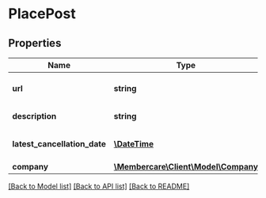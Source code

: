 # PlacePost

## Properties
Name | Type | Description | Notes
------------ | ------------- | ------------- | -------------
**url** | **string** | The link to the current resource | [optional] 
**description** | **string** | Description of the place | [optional] 
**latest_cancellation_date** | [**\DateTime**](\DateTime.md) | The latest cancellation date. | [optional] 
**company** | [**\Membercare\Client\Model\Company**](Company.md) |  | [optional] 

[[Back to Model list]](../../README.md#documentation-for-models) [[Back to API list]](../../README.md#documentation-for-api-endpoints) [[Back to README]](../../README.md)

